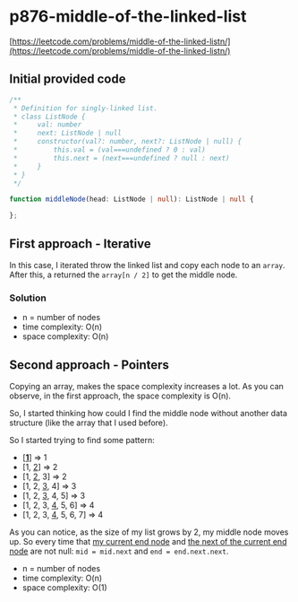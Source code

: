 # p876-middle-of-the-linked-list
[https://leetcode.com/problems/middle-of-the-linked-listn/](https://leetcode.com/problems/middle-of-the-linked-listn/)

## Initial provided code
```Typescript
/**
 * Definition for singly-linked list.
 * class ListNode {
 *     val: number
 *     next: ListNode | null
 *     constructor(val?: number, next?: ListNode | null) {
 *         this.val = (val===undefined ? 0 : val)
 *         this.next = (next===undefined ? null : next)
 *     }
 * }
 */

function middleNode(head: ListNode | null): ListNode | null {

};
```

## First approach - Iterative

In this case, I iterated throw the linked list and copy each node to an `array`. After this, a returned the `array[n / 2]` to get the middle node.

### Solution

- n = number of nodes
- time complexity: O(n)
- space complexity: O(n)

## Second approach - Pointers

Copying an array, makes the space complexity increases a lot. As you can observe, in the first approach, the space complexity is O(n).

So, I started thinking how could I find the middle node without another data structure (like the array that I used before).

So I started trying to find some pattern:
- [<u>**1**</u>] => 1
- [1, <u>2</u>] => 2
- [1, <u>2</u>, 3] => 2
- [1, 2, <u>3</u>, 4] => 3
- [1, 2, <u>3</u>, 4, 5] => 3  
- [1, 2, 3, <u>4</u>, 5, 6] => 4
- [1, 2, 3, <u>4</u>, 5, 6, 7] => 4

As you can notice, as the size of my list grows by 2, my middle node moves up. So every time that <u>my current end node</u> and <u>the next of the current end node</u> are not null: `mid = mid.next` and `end = end.next.next`.


- n = number of nodes
- time complexity: O(n)
- space complexity: O(1)


